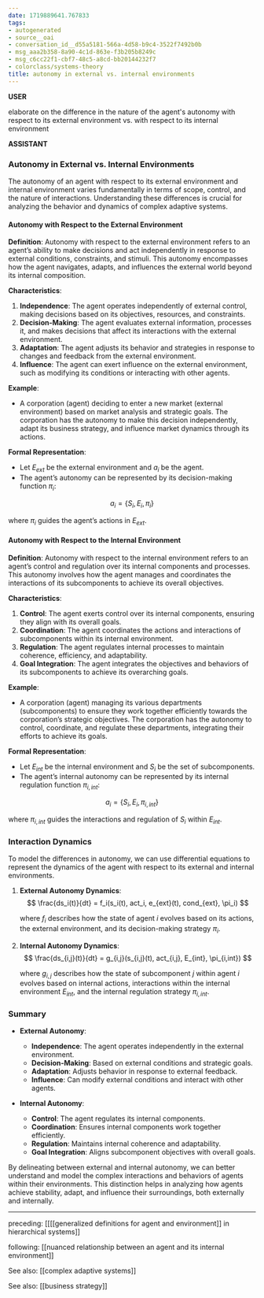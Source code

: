 ```yaml
---
date: 1719889641.767833
tags:
- autogenerated
- source__oai
- conversation_id__d55a5181-566a-4d58-b9c4-3522f7492b0b
- msg_aaa2b358-8a90-4c1d-863e-f3b205b8249c
- msg_c6cc22f1-cbf7-48c5-a8cd-bb20144232f7
- colorclass/systems-theory
title: autonomy in external vs. internal environments
---
```


**USER**

elaborate on the difference in the nature of the agent's autonomy with respect to its external environment vs. with respect to its internal environment


**ASSISTANT**

### Autonomy in External vs. Internal Environments

The autonomy of an agent with respect to its external environment and internal environment varies fundamentally in terms of scope, control, and the nature of interactions. Understanding these differences is crucial for analyzing the behavior and dynamics of complex adaptive systems.

#### Autonomy with Respect to the External Environment

**Definition**: Autonomy with respect to the external environment refers to an agent’s ability to make decisions and act independently in response to external conditions, constraints, and stimuli. This autonomy encompasses how the agent navigates, adapts, and influences the external world beyond its internal composition.

**Characteristics**:
1. **Independence**: The agent operates independently of external control, making decisions based on its objectives, resources, and constraints.
2. **Decision-Making**: The agent evaluates external information, processes it, and makes decisions that affect its interactions with the external environment.
3. **Adaptation**: The agent adjusts its behavior and strategies in response to changes and feedback from the external environment.
4. **Influence**: The agent can exert influence on the external environment, such as modifying its conditions or interacting with other agents.

**Example**:
- A corporation (agent) deciding to enter a new market (external environment) based on market analysis and strategic goals. The corporation has the autonomy to make this decision independently, adapt its business strategy, and influence market dynamics through its actions.

**Formal Representation**:
- Let $E_{ext}$ be the external environment and $a_i$ be the agent.
- The agent’s autonomy can be represented by its decision-making function $\pi_i$:

$$
a_i = \{S_i, E_i, \pi_i\}
$$

where $\pi_i$ guides the agent’s actions in $E_{ext}$.

#### Autonomy with Respect to the Internal Environment

**Definition**: Autonomy with respect to the internal environment refers to an agent’s control and regulation over its internal components and processes. This autonomy involves how the agent manages and coordinates the interactions of its subcomponents to achieve its overall objectives.

**Characteristics**:
1. **Control**: The agent exerts control over its internal components, ensuring they align with its overall goals.
2. **Coordination**: The agent coordinates the actions and interactions of subcomponents within its internal environment.
3. **Regulation**: The agent regulates internal processes to maintain coherence, efficiency, and adaptability.
4. **Goal Integration**: The agent integrates the objectives and behaviors of its subcomponents to achieve its overarching goals.

**Example**:
- A corporation (agent) managing its various departments (subcomponents) to ensure they work together efficiently towards the corporation’s strategic objectives. The corporation has the autonomy to control, coordinate, and regulate these departments, integrating their efforts to achieve its goals.

**Formal Representation**:
- Let $E_{int}$ be the internal environment and $S_i$ be the set of subcomponents.
- The agent’s internal autonomy can be represented by its internal regulation function $\pi_{i,int}$:

$$
a_i = \{S_i, E_i, \pi_{i,int}\}
$$

where $\pi_{i,int}$ guides the interactions and regulation of $S_i$ within $E_{int}$.

### Interaction Dynamics

To model the differences in autonomy, we can use differential equations to represent the dynamics of the agent with respect to its external and internal environments.

1. **External Autonomy Dynamics**:
   $$
   \frac{ds_i(t)}{dt} = f_i(s_i(t), act_i, e_{ext}(t), cond_{ext}, \pi_i)
   $$

   where $f_i$ describes how the state of agent $i$ evolves based on its actions, the external environment, and its decision-making strategy $\pi_i$.

2. **Internal Autonomy Dynamics**:
   $$
   \frac{ds_{i,j}(t)}{dt} = g_{i,j}(s_{i,j}(t), act_{i,j}, E_{int}, \pi_{i,int})
   $$

   where $g_{i,j}$ describes how the state of subcomponent $j$ within agent $i$ evolves based on internal actions, interactions within the internal environment $E_{int}$, and the internal regulation strategy $\pi_{i,int}$.

### Summary

- **External Autonomy**:
  - **Independence**: The agent operates independently in the external environment.
  - **Decision-Making**: Based on external conditions and strategic goals.
  - **Adaptation**: Adjusts behavior in response to external feedback.
  - **Influence**: Can modify external conditions and interact with other agents.

- **Internal Autonomy**:
  - **Control**: The agent regulates its internal components.
  - **Coordination**: Ensures internal components work together efficiently.
  - **Regulation**: Maintains internal coherence and adaptability.
  - **Goal Integration**: Aligns subcomponent objectives with overall goals.

By delineating between external and internal autonomy, we can better understand and model the complex interactions and behaviors of agents within their environments. This distinction helps in analyzing how agents achieve stability, adapt, and influence their surroundings, both externally and internally.


---

preceding: [[[[generalized definitions for agent and environment]] in hierarchical systems]]  


following: [[nuanced relationship between an agent and its internal environment]]

See also: [[complex adaptive systems]]


See also: [[business strategy]]